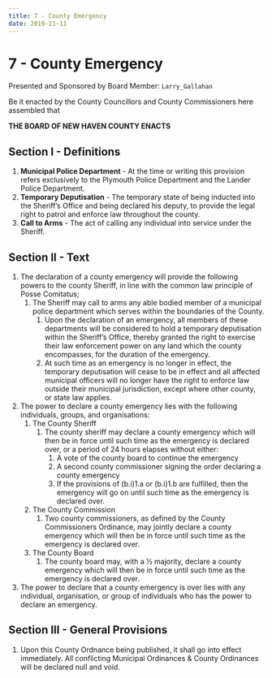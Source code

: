 ```yaml
---
title: 7 - County Emergency
date: 2019-11-11
---
```

# 7 - County Emergency

Presented and Sponsored by Board Member: `Larry_Gallahan`

Be it enacted by the County Councillors and County Commissioners here assembled that

__**THE BOARD OF NEW HAVEN COUNTY ENACTS**__

<div class="list-county" markdown="1">

## Section I - Definitions

1. **Municipal Police Department** - At the time or writing this provision refers exclusively to the Plymouth Police Department and the Lander Police Department.
2. **Temporary Deputisation** - The temporary state of being inducted into the Sheriff’s Office and being declared his deputy, to provide the legal right to patrol and enforce law throughout the county.
3. **Call to Arms** - The act of calling any individual into service under the Sheriff.

## Section II - Text

1. The declaration of a county emergency will provide the following powers to the county Sheriff, in line with the common law principle of Posse Comitatus;
    1. The Sheriff may call to arms any able bodied member of a municipal police department which serves within the boundaries of the County.
        1. Upon the declaration of an emergency, all members of these departments will be considered to hold a temporary deputisation within the Sheriff’s Office, thereby granted the right to exercise their law enforcement power on any land which the county encompasses, for the duration of the emergency.
        2. At such time as an emergency is no longer in effect, the temporary deputisation will cease to be in effect and all affected municipal officers will no longer have the right to enforce law outside their municipal jurisdiction, except where other county, or state law applies.
2. The power to declare a county emergency lies with the following individuals, groups, and organisations:
    1. The County Sheriff
        1. The county sheriff may declare a county emergency which will then be in force until such time as the emergency is declared over, or a period of 24 hours elapses without either:
            1. A vote of the county board to continue the emergency
            2. A second county commissioner signing the order declaring a county emergency
            3. If the provisions of (b.i)1.a or (b.i)1.b are fulfilled, then the emergency will go on until such time as the emergency is declared over.
    2. The County Commission
        1. Two county commissioners, as defined by the County Commissioners Ordinance, may jointly declare a county emergency which will then be in force until such time as the emergency is declared over.
    3. The County Board
        1. The county board may, with a 1⁄2 majority, declare a county emergency which will then be in force until such time as the emergency is declared over.
3. The power to declare that a county emergency is over lies with any individual, organisation, or group of individuals who has the power to declare an emergency.

## Section III - General Provisions

1. Upon this County Ordnance being published, it shall go into effect immediately. All conflicting Municipal Ordinances & County Ordinances will be declared null and void.

</div>
